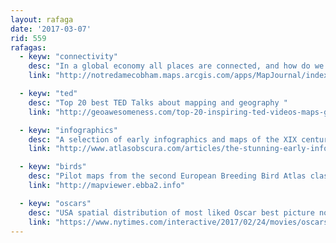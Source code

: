```yaml
---
layout: rafaga
date: '2017-03-07'
rid: 559
rafagas:
  - keyw: "connectivity"
    desc: "In a global economy all places are connected, and how do we show it on a map."
    link: "http://notredamecobham.maps.arcgis.com/apps/MapJournal/index.html?appid=e74fa005b3254f3093a4d333d4207ee7"

  - keyw: "ted"
    desc: "Top 20 best TED Talks about mapping and geography "
    link: "http://geoawesomeness.com/top-20-inspiring-ted-videos-maps-geography/"

  - keyw: "infographics"
    desc: "A selection of early infographics and maps of the XIX century"
    link: "http://www.atlasobscura.com/articles/the-stunning-early-infographics-and-maps-of-the-1800s"

  - keyw: "birds"
    desc: "Pilot maps from the second European Breeding Bird Atlas classified by spices"
    link: "http://mapviewer.ebba2.info"

  - keyw: "oscars"
    desc: "USA spatial distribution of most liked Oscar best picture nominees in 2017"
    link: "https://www.nytimes.com/interactive/2017/02/24/movies/oscars-state-by-state-movie-popularity.html?smid=pl-share&_r=0"
---
```


